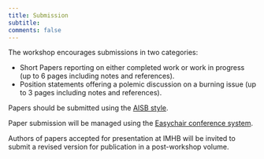 ```yaml
---
title: Submission 
subtitle: 
comments: false
---
```


The workshop encourages submissions in two categories:

* Short Papers reporting on either completed work or work in progress (up to 6 pages including notes and references).
* Position statements offering a polemic discussion on a burning issue (up to 3 pages including notes and references).

Papers should be submitted using the [AISB style](http://aisb2019.falmouthgamesacademy.com/programme/submissions/).

Paper submission will be managed using the <a href="#">Easychair conference system</a>.

Authors of papers accepted for presentation at IMHB will be invited to submit a revised version for publication in a post-workshop volume.
